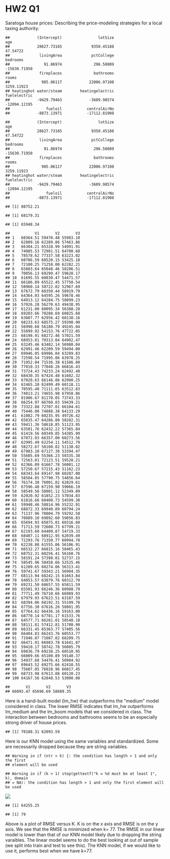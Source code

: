 HW2 Q1
================

Saratoga house prices: Describing the price-modeling strategies for a local taxing authority:

    ##            (Intercept)                lotSize                    age 
    ##            28627.73165             9350.45188               47.54722 
    ##             livingArea             pctCollege               bedrooms 
    ##               91.86974              296.50809           -15630.71950 
    ##             fireplaces              bathrooms                  rooms 
    ##              985.06117            22006.97108             3259.11923 
    ## heatinghot water/steam        heatingelectric           fuelelectric 
    ##            -9429.79463            -3609.98574           -12094.12195 
    ##                fueloil           centralAirNo 
    ##            -8873.13971           -17112.81908

    ##            (Intercept)                lotSize                    age 
    ##            28627.73165             9350.45188               47.54722 
    ##             livingArea             pctCollege               bedrooms 
    ##               91.86974              296.50809           -15630.71950 
    ##             fireplaces              bathrooms                  rooms 
    ##              985.06117            22006.97108             3259.11923 
    ## heatinghot water/steam        heatingelectric           fuelelectric 
    ##            -9429.79463            -3609.98574           -12094.12195 
    ##                fueloil           centralAirNo 
    ##            -8873.13971           -17112.81908

    ## [1] 80752.21

    ## [1] 68179.31

    ## [1] 65948.34

    ##           V1       V2       V3
    ## 1   60364.51 59470.48 55983.10
    ## 2   62809.16 62289.86 57463.86
    ## 3   66304.21 65328.99 54991.91
    ## 4   74085.53 72981.51 64700.68
    ## 5   78578.62 77337.58 63223.02
    ## 6   60706.59 60520.15 53425.18
    ## 7   72100.25 71258.00 62282.21
    ## 8   65803.64 65048.46 58286.51
    ## 9   70056.13 69299.47 59620.17
    ## 10  61695.55 60030.47 54471.57
    ## 11  66186.89 65522.45 57750.54
    ## 12  58960.14 58722.02 52967.69
    ## 13  67672.79 68350.44 58919.79
    ## 14  64364.03 64595.26 59678.46
    ## 15  64913.12 64284.75 58099.23
    ## 16  57026.28 56270.63 49438.95
    ## 17  61231.00 60095.34 56388.28
    ## 18  69203.66 70288.69 60825.68
    ## 19  63807.77 62956.42 60130.16
    ## 20  68233.63 68575.27 59390.90
    ## 21  56990.68 56180.79 49245.04
    ## 22  55899.92 54153.76 47722.05
    ## 23  68198.91 68272.46 57021.59
    ## 24  68953.01 70313.04 64902.47
    ## 25  63245.46 63482.14 56980.04
    ## 26  62991.46 62209.59 59494.00
    ## 27  69946.05 69986.04 63289.83
    ## 28  72598.54 71995.86 63978.25
    ## 29  71952.04 71536.38 61586.80
    ## 30  77010.33 77040.26 66816.43
    ## 31  73724.43 74233.24 62492.48
    ## 32  68430.35 67424.40 61682.32
    ## 33  67020.63 66146.86 62980.25
    ## 34  62465.10 62499.49 60118.11
    ## 35  70595.40 71111.65 63512.83
    ## 36  74813.21 74655.98 67958.86
    ## 37  81906.67 81170.05 73743.33
    ## 38  66254.97 66760.03 59439.21
    ## 39  73322.88 72707.01 66104.61
    ## 40  75446.08 74888.38 64133.29
    ## 41  61082.79 60235.95 49726.42
    ## 42  65035.47 64286.80 58282.31
    ## 43  59411.36 58618.85 51123.95
    ## 44  63501.76 62432.22 57365.84
    ## 45  61419.56 60349.85 54385.99
    ## 46  67072.03 66357.00 60273.56
    ## 47  62995.49 62254.11 54512.79
    ## 48  58272.67 58100.02 51138.02
    ## 49  67983.10 67127.38 53394.47
    ## 50  55605.69 55366.23 50335.38
    ## 51  72563.01 72123.51 59528.21
    ## 52  62366.09 61667.78 56001.12
    ## 53  57250.67 57215.43 51162.23
    ## 54  68343.64 69147.98 60287.00
    ## 55  58584.85 57790.75 54856.64
    ## 56  76174.38 76001.82 62829.61
    ## 57  67596.48 67159.90 59066.19
    ## 58  58549.56 58001.12 52349.09
    ## 59  62020.92 61852.23 57034.83
    ## 60  61816.66 60400.73 54599.38
    ## 61  59948.46 58814.96 55232.91
    ## 62  68872.33 69940.09 60794.24
    ## 63  71137.96 70804.79 59292.50
    ## 64  70889.10 69892.60 59056.83
    ## 65  65694.93 65075.01 60316.60
    ## 66  71713.59 72600.73 67799.21
    ## 67  62193.60 64409.87 54719.33
    ## 68  68407.11 68912.95 62039.49
    ## 69  72293.76 71350.77 60994.78
    ## 70  62238.88 61555.06 56106.91
    ## 71  66532.27 66815.16 58465.43
    ## 72  60752.31 60256.41 56168.76
    ## 73  58191.24 57398.01 52737.15
    ## 74  58545.96 58458.66 52525.46
    ## 75  61209.65 60274.06 56313.41
    ## 76  59741.67 59343.21 56904.35
    ## 77  68113.94 68242.15 61663.84
    ## 78  64053.57 63079.76 60312.70
    ## 79  69231.50 68657.55 65811.59
    ## 80  65501.93 66246.36 60988.79
    ## 81  77711.49 76710.66 66989.93
    ## 82  67979.93 67623.51 63187.59
    ## 83  68394.06 68192.31 55199.78
    ## 84  67756.30 67616.26 58801.95
    ## 85  67764.62 66436.16 59163.00
    ## 86  68770.14 67781.17 61533.76
    ## 87  64577.71 66281.01 58540.18
    ## 88  58111.81 57412.81 51780.90
    ## 89  66331.45 65363.77 57405.56
    ## 90  66404.83 66243.76 60553.77
    ## 91  71946.87 71087.02 68209.75
    ## 92  66471.91 66983.78 61641.87
    ## 93  59410.17 58742.78 56005.79
    ## 94  69836.79 69238.25 60510.95
    ## 95  66009.66 65100.89 59140.37
    ## 96  54937.68 54476.41 50984.92
    ## 97  69643.52 69275.66 62410.55
    ## 98  75607.05 76028.96 66017.45
    ## 99  68733.98 67613.88 60120.23
    ## 100 64167.56 62848.53 53000.08

    ##       V1       V2       V3 
    ## 66093.47 65696.69 58689.35

Here is a hand-built model (lm\_hw) that outperforms the "medium" model considered in class. The lower RMSE indicates that lm\_hw outperforms lm\_medium and the lm\_boom models that we considered in class. The interaction between bedrooms and bathrooms seems to be an especially strong driver of house prices.

    ## [1] 70188.31 62093.59

Here is our KNN model using the same variables and standardized. Some are necessarily dropped because they are string variables.

    ## Warning in if (ntr < k) {: the condition has length > 1 and only the first
    ## element will be used

    ## Warning in if (k < 1) stop(gettextf("k = %d must be at least 1", k), domain
    ## = NA): the condition has length > 1 and only the first element will be used

![](data_mining_files/figure-markdown_github/unnamed-chunk-3-1.png)

    ## [1] 64255.25

    ## [1] 79

Above is a plot of RMSE versus K. K is on the x axis and RMSE is on the y axis. We see that the RMSE is minimized when k= 77. The RMSE in our linear model is lower than that of our KNN model likely due to dropping the string varaibles. The linear model seems to do the best looking at out of sample (we split into train and test to see this). The KNN model, if we would like to use it, performs best when we have k=77.
